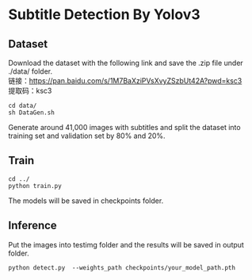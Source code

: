 # Subtitle Detection By Yolov3




## Dataset
Download the dataset with the following link and save the .zip file under ./data/ folder.               
链接：https://pan.baidu.com/s/1M7BaXziPVsXvyZSzbUt42A?pwd=ksc3                   
提取码：ksc3                      
```
cd data/
sh DataGen.sh
```
Generate around 41,000 images with subtitles and split the dataset into training set and validation set by 80% and 20%.


        

## Train             
```commandline
cd ../
python train.py
```
 The models will be saved in checkpoints folder.                

## Inference           
Put the images into testimg folder and the results will be saved in output folder.
```commandline
python detect.py  --weights_path checkpoints/your_model_path.pth
```
